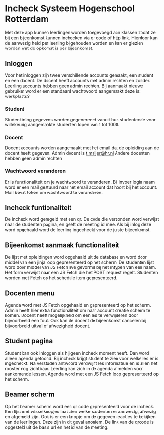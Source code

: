 # Incheck Systeem Hogenschool Rotterdam

Met deze app kunnen leerlingen worden toegevoegd aan klassen 
zodat ze bij een bijeenkomst kunnen inchecken via qr code of http link.
Hierdoor kan de aanwezig heid per leerling bijgehouden worden en kan er 
giezien worden wat de opkomst is per bijeenkomst.

## Inloggen
Voor het inloggen zijn twee verschillende accounts gemaakt, een student en een docent.
De docent heeft accounts met admin rechten en zonder. Leerling accounts hebben geen admin rechten.
Bij aanmaakt nieuwe gebruiker word er een standaard wachtwoord aangemaakt deze is:
werkplaats3

### Student
Student inlog gegevens worden gegenereerd vanuit hun studentcode voor willekeurig aangemaakte studenten lopen van 1 tot 1000.

### Docent
Docent accounts worden aangemaakt met het email dat de opleiding aan de docent heeft gegeven.
Admin docent is t.maijer@hr.nl
Andere docenten hebben geen admin rechten

### Wachtwoord veranderen
Er is functionaliteit om je wachtwoord te veranderen.
Bij invoer login naam word er een mail gestuurd naar het email account dat hoort bij het account.
Mail bevat token om wachtwoord te veranderen.

## Incheck funtionaliteit
De incheck word geregeld met een qr. De code die verzonden word verwijst naar de studenten pagina,
en geeft de meeting id mee. Als bij inlog deze word opgehaald word de leerling ingecheckt voor de juiste bijeenkomst.

## Bijeenkomst aanmaak functionaliteit
De lijst met opleidingen word opgehaald uit de database en word door middel van een jinja loop gepresenteerd op het scherm.
De studenten lijst word door middel van JS Fetch live gevormd bij het intypen van een naam.
Het form verwijst naar een JS Fetch die het POST request regelt.
Studenten worden met Fetch op het schedule item gepresenteerd.

## Docenten menu
Agenda word met JS Fetch opgehaald en gepresenteerd op het scherm.
Admin heeft hier extra functionaliteit om naar account creatie scherm te komen.
Docent heeft mogelijkheid om een les te verwijderen door bijvoorbeeld een fout.
Ook kan de docent de bijeenkomst cancelen bij bijvoorbeeld uitval of afwezigheid docent. 

## Student pagina
Student kan ook inloggen als hij geen incheck moment heeft. Dan word alleen agenda getoond.
Bij incheck krijgt student te zien voor welke les er is ingecheckt. Na verstuden antwoord 
verdwijnt les informatiue en is allen het rooster nog zichtbaar.
Leerling kan zich in de agenda afmelden voor aankomende lessen.
Agenda word met een JS Fetch loop gepresenteerd op het scherm.

## Beamer scherm
Op het beamer scherm word een qr code gepresenteerd voor de incheck.
Een lijst met wisselknopjes laat zien welke studenten er aanwezig, afwezig en afgemeld zijn.
Ook is er een knopje om de gegeven reacties te bekijken van de leerlingen. Deze zijn in dit geval
anoniem.
De link van de qrcode is opgesteld uit de basis url en het id van de meeting.
